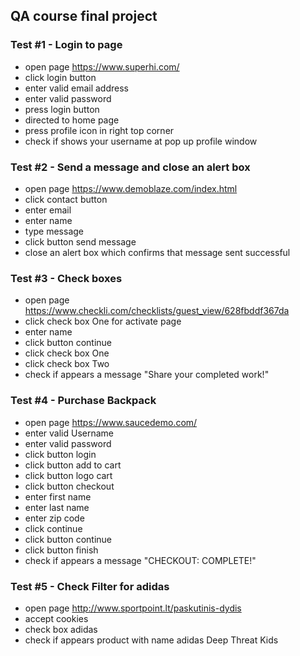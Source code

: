 ## QA course final project

### Test #1 - Login to page

- open page https://www.superhi.com/
- click login button
- enter valid email address
- enter valid password
- press login button
- directed to home page
- press profile icon in right top corner
- check if shows your username at pop up profile window

### Test #2 - Send a message and close an alert box

- open page https://www.demoblaze.com/index.html
- click contact button
- enter email
- enter name
- type message
- click button send message
- close an alert box which confirms that message sent successful

### Test #3 - Check boxes
- open page https://www.checkli.com/checklists/guest_view/628fbddf367da
- click check box One for activate page
- enter name 
- click button continue
- click check box One 
- click check box Two 
- check if appears a message "Share your completed work!"

### Test #4 - Purchase Backpack
- open page https://www.saucedemo.com/
- enter valid Username
- enter valid password
- click button login
- click button add to cart
- click button logo cart
- click button checkout
- enter first name
- enter last name
- enter zip code
- click continue
- click button continue
- click button finish
- check if appears a message "CHECKOUT: COMPLETE!"

### Test #5 - Check Filter for adidas
- open page http://www.sportpoint.lt/paskutinis-dydis
- accept cookies
- check box adidas
- check if appears product with name adidas Deep Threat Kids